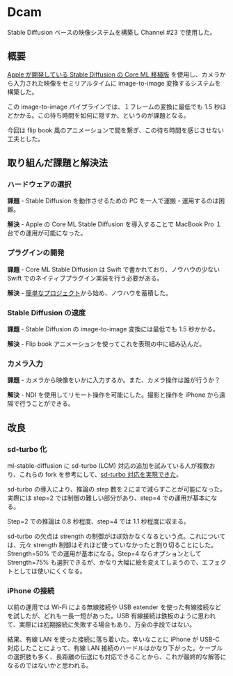 # Dcam

Stable Diffusion ベースの映像システムを構築し Channel #23 で使用した。

## 概要

[Apple が開発している Stable Diffusion の Core ML 移植版](https://github.com/apple/ml-stable-diffusion) を使用し、カメラから入力された映像をセミリアルタイムに image-to-image 変換するシステムを構築した。

この image-to-image パイプラインでは、１フレームの変換に最低でも 1.5 秒ほどかかる。この待ち時間を如何に隠すか、というのが課題となる。

今回は flip book 風のアニメーションで間を繋ぎ、この待ち時間を感じさせない工夫とした。

## 取り組んだ課題と解決法

### ハードウェアの選択

**課題** - Stable Diffusion を動作させるための PC を一人で運搬・運用するのは困難。

**解決** - Apple の Core ML Stable Diffusion を導入することで MacBook Pro １台での運用が可能になった。

### プラグインの開発

**課題** - Core ML Stable Diffusion は Swift で書かれており、ノウハウの少ない Swift でのネイティブプラグイン実装を行う必要がある。

**解決** - [簡単なプロジェクト](https://github.com/keijiro/UnitySwiftPluginTest)から始め、ノウハウを蓄積した。

### Stable Diffusion の速度

**課題** - Stable Diffusion の image-to-image 変換には最低でも 1.5 秒かかる。

**解決** - Flip book アニメーションを使ってこれを表現の中に組み込んだ。

### カメラ入力

**課題** - カメラから映像をいかに入力するか。また、カメラ操作は誰が行うか？

**解決** - NDI を使用してリモート操作を可能にした。撮影と操作を iPhone から遠隔で行うことができる。

## 改良

### sd-turbo 化

ml-stable-diffusion に sd-turbo (LCM) 対応の追加を試みている人が複数おり、これらの fork を参考にして、[sd-turbo 対応を実現できた](https://github.com/keijiro/ml-stable-diffusion)。

sd-turbo の導入により、推論の step 数を２にまで減らすことが可能になった。実際には step=2 では制御の難しい部分があり、step=4 での運用が基本になる。

Step=2 での推論は 0.8 秒程度、step=4 では 1.1 秒程度に収まる。

sd-turbo の欠点は strength の制御がほぼ効かなくなるという点。これについては、元々 strength 制御はそれほど使っていなかったと割り切ることにした。Strength=50% での運用が基本になる。Step=4 ならオプションとして Strength=75% も選択できるが、かなり大幅に絵を変えてしまうので、エフェクトとしては使いにくくなる。

### iPhone の接続

以前の運用では Wi-Fi による無線接続や USB extender を使った有線接続などを試したが、どれも一長一短があった。USB 有線接続は鉄板のように思われて、実際には初期接続に失敗する場合もあり、万全の手段ではない。

結果、有線 LAN を使った接続に落ち着いた。幸いなことに iPhone が USB-C 対応したことによって、有線 LAN 接続のハードルはかなり下がった。ケーブルの選択肢も多く、長距離の伝送にも対応できることから、これが最終的な解答になるのではないかと思われる。
